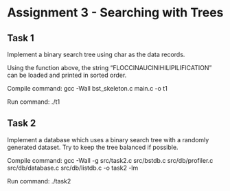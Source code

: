 # Assignment 3 - Searching with Trees

## Task 1
Implement a binary search tree using char as the data records.

Using the function above, the string “FLOCCINAUCINIHILIPILIFICATION” can be loaded and printed in sorted order.

Compile command:
gcc -Wall bst_skeleton.c main.c -o t1

Run command:
./t1

## Task 2
Implement a database which uses a binary search tree with a randomly generated dataset. Try to keep the tree balanced if possible.

Compile command:
gcc -Wall -g src/task2.c src/bstdb.c src/db/profiler.c src/db/database.c src/db/listdb.c -o task2 -lm

Run command:
./task2